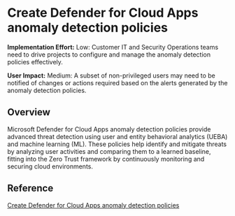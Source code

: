 # Create Defender for Cloud Apps anomaly detection policies

**Implementation Effort:** Low: Customer IT and Security Operations teams need to drive projects to configure and manage the anomaly detection policies effectively.

**User Impact:** Medium: A subset of non-privileged users may need to be notified of changes or actions required based on the alerts generated by the anomaly detection policies.

## Overview
Microsoft Defender for Cloud Apps anomaly detection policies provide advanced threat detection using user and entity behavioral analytics (UEBA) and machine learning (ML). These policies help identify and mitigate threats by analyzing user activities and comparing them to a learned baseline, fitting into the Zero Trust framework by continuously monitoring and securing cloud environments.

## Reference
[Create Defender for Cloud Apps anomaly detection policies](https://learn.microsoft.com/en-us/defender-cloud-apps/anomaly-detection-policy)
